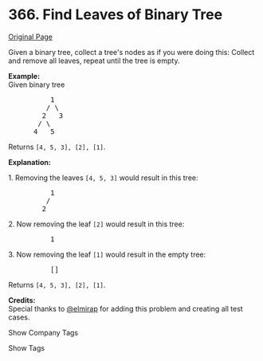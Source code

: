 # 366. Find Leaves of Binary Tree

[Original Page](https://leetcode.com/problems/find-leaves-of-binary-tree/)

Given a binary tree, collect a tree's nodes as if you were doing this: Collect and remove all leaves, repeat until the tree is empty.

**Example:**  
Given binary tree  

<pre>          1
         / \
        2   3
       / \     
      4   5    
</pre>

Returns `[4, 5, 3], [2], [1]`.

**Explanation:**  

1\. Removing the leaves `[4, 5, 3]` would result in this tree:

<pre>          1
         / 
        2          
</pre>

2\. Now removing the leaf `[2]` would result in this tree:

<pre>          1          
</pre>

3\. Now removing the leaf `[1]` would result in the empty tree:

<pre>          []         
</pre>

Returns `[4, 5, 3], [2], [1]`.

**Credits:**  
Special thanks to [@elmirap](https://discuss.leetcode.com/user/elmirap) for adding this problem and creating all test cases.

<div>

<div id="company_tags" class="btn btn-xs btn-warning">Show Company Tags</div>

<span class="hidebutton" style="display: none;">[LinkedIn](/company/linkedin/)</span></div>

<div>

<div id="tags" class="btn btn-xs btn-warning">Show Tags</div>

<span class="hidebutton" style="display: none;">[Tree](/tag/tree/) [Depth-first Search](/tag/depth-first-search/)</span></div>